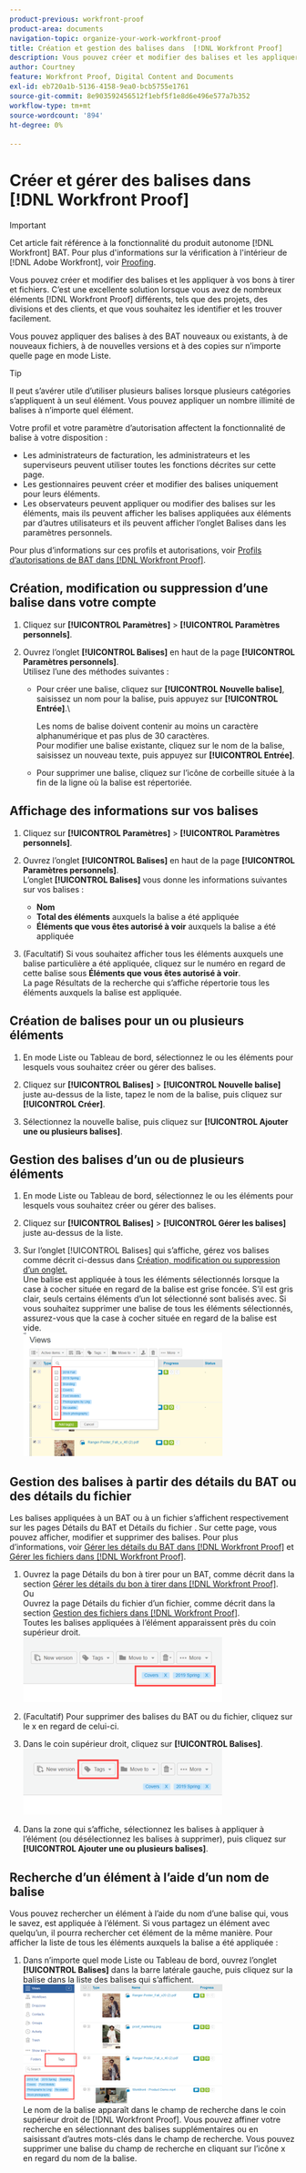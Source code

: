 ```yaml
---
product-previous: workfront-proof
product-area: documents
navigation-topic: organize-your-work-workfront-proof
title: Création et gestion des balises dans  [!DNL Workfront Proof]
description: Vous pouvez créer et modifier des balises et les appliquer à vos bons à tirer et fichiers. C’est une excellente solution lorsque vous avez de nombreux éléments  [!DNL Workfront Proof] différents, tels que des projets, des divisions et des clients, et que vous souhaitez les identifier et les trouver facilement.
author: Courtney
feature: Workfront Proof, Digital Content and Documents
exl-id: eb720a1b-5136-4158-9ea0-bcb5755e1761
source-git-commit: 8e903592456512f1ebf5f1e8d6e496e577a7b352
workflow-type: tm+mt
source-wordcount: '894'
ht-degree: 0%

---
```


# Créer et gérer des balises dans [!DNL Workfront Proof]

>[!IMPORTANT]
>
>Cet article fait référence à la fonctionnalité du produit autonome [!DNL Workfront] BAT. Pour plus d&#39;informations sur la vérification à l&#39;intérieur de [!DNL Adobe Workfront], voir [Proofing](../../../review-and-approve-work/proofing/proofing.md).

Vous pouvez créer et modifier des balises et les appliquer à vos bons à tirer et fichiers. C’est une excellente solution lorsque vous avez de nombreux éléments [!DNL Workfront Proof] différents, tels que des projets, des divisions et des clients, et que vous souhaitez les identifier et les trouver facilement.

Vous pouvez appliquer des balises à des BAT nouveaux ou existants, à de nouveaux fichiers, à de nouvelles versions et à des copies sur n’importe quelle page en mode Liste.

>[!TIP]
>
>Il peut s’avérer utile d’utiliser plusieurs balises lorsque plusieurs catégories s’appliquent à un seul élément. Vous pouvez appliquer un nombre illimité de balises à n’importe quel élément.

Votre profil et votre paramètre d’autorisation affectent la fonctionnalité de balise à votre disposition :

* Les administrateurs de facturation, les administrateurs et les superviseurs peuvent utiliser toutes les fonctions décrites sur cette page.
* Les gestionnaires peuvent créer et modifier des balises uniquement pour leurs éléments.
* Les observateurs peuvent appliquer ou modifier des balises sur les éléments, mais ils peuvent afficher les balises appliquées aux éléments par d’autres utilisateurs et ils peuvent afficher l’onglet Balises dans les paramètres personnels.

Pour plus d’informations sur ces profils et autorisations, voir [Profils d’autorisations de BAT dans [!DNL Workfront Proof]](../../../workfront-proof/wp-acct-admin/account-settings/proof-perm-profiles-in-wp.md).

## Création, modification ou suppression d’une balise dans votre compte

1. Cliquez sur **[!UICONTROL Paramètres]** > **[!UICONTROL Paramètres personnels]**.

1. Ouvrez l’onglet **[!UICONTROL Balises]** en haut de la page **[!UICONTROL Paramètres personnels]**.\
   Utilisez l’une des méthodes suivantes :

   * Pour créer une balise, cliquez sur **[!UICONTROL Nouvelle balise]**, saisissez un nom pour la balise, puis appuyez sur **[!UICONTROL Entrée]**.\

     Les noms de balise doivent contenir au moins un caractère alphanumérique et pas plus de 30 caractères.\
      Pour modifier une balise existante, cliquez sur le nom de la balise, saisissez un nouveau texte, puis appuyez sur **[!UICONTROL Entrée]**.

   * Pour supprimer une balise, cliquez sur l’icône de corbeille située à la fin de la ligne où la balise est répertoriée.

## Affichage des informations sur vos balises

1. Cliquez sur **[!UICONTROL Paramètres]** > **[!UICONTROL Paramètres personnels]**.

1. Ouvrez l’onglet **[!UICONTROL Balises]** en haut de la page **[!UICONTROL Paramètres personnels]**.\
   L’onglet **[!UICONTROL Balises]** vous donne les informations suivantes sur vos balises :

   * **Nom**
   * **Total des éléments** auxquels la balise a été appliquée
   * **Éléments que vous êtes autorisé à voir** auxquels la balise a été appliquée

1. (Facultatif) Si vous souhaitez afficher tous les éléments auxquels une balise particulière a été appliquée, cliquez sur le numéro en regard de cette balise sous **Éléments que vous êtes autorisé à voir**.\
   La page Résultats de la recherche qui s’affiche répertorie tous les éléments auxquels la balise est appliquée.

## Création de balises pour un ou plusieurs éléments

1. En mode Liste ou Tableau de bord, sélectionnez le ou les éléments pour lesquels vous souhaitez créer ou gérer des balises.
1. Cliquez sur **[!UICONTROL Balises]** > **[!UICONTROL Nouvelle balise]** juste au-dessus de la liste, tapez le nom de la balise, puis cliquez sur **[!UICONTROL Créer]**.

1. Sélectionnez la nouvelle balise, puis cliquez sur **[!UICONTROL Ajouter une ou plusieurs balises]**.

## Gestion des balises d’un ou de plusieurs éléments

1. En mode Liste ou Tableau de bord, sélectionnez le ou les éléments pour lesquels vous souhaitez créer ou gérer des balises.
1. Cliquez sur **[!UICONTROL Balises]** > **[!UICONTROL Gérer les balises]** juste au-dessus de la liste.

1. Sur l’onglet [!UICONTROL Balises] qui s’affiche, gérez vos balises comme décrit ci-dessus dans [Création, modification ou suppression d’un onglet.](https://support.workfront.com/knowledge/articles/115004379508/en-us?brand_id=662728&amp;return_to=%2Fhc%2Fen-us%2Farticles%2F115004379508#CreatingEditingDeletingTag)\
   Une balise est appliquée à tous les éléments sélectionnés lorsque la case à cocher située en regard de la balise est grise foncée. S’il est gris clair, seuls certains éléments d’un lot sélectionné sont balisés avec. Si vous souhaitez supprimer une balise de tous les éléments sélectionnés, assurez-vous que la case à cocher située en regard de la balise est vide.\
   ![Tags_menu_-_Dark_and_light_checks.png{1](assets/tags-menu---dark-and-light-checks-350x217.png)

## Gestion des balises à partir des détails du BAT ou des détails du fichier

Les balises appliquées à un BAT ou à un fichier s’affichent respectivement sur les pages Détails du BAT et Détails du fichier . Sur cette page, vous pouvez afficher, modifier et supprimer des balises. Pour plus d’informations, voir [Gérer les détails du BAT dans [!DNL Workfront Proof]](../../../workfront-proof/wp-work-proofsfiles/manage-your-work/manage-proof-details.md) et [Gérer les fichiers dans [!DNL Workfront Proof]](../../../workfront-proof/wp-work-proofsfiles/manage-your-work/manage-files.md).

1. Ouvrez la page Détails du bon à tirer pour un BAT, comme décrit dans la section [Gérer les détails du bon à tirer dans [!DNL Workfront Proof]](../../../workfront-proof/wp-work-proofsfiles/manage-your-work/manage-proof-details.md).\
   Ou\
   Ouvrez la page Détails du fichier d’un fichier, comme décrit dans la section [Gestion des fichiers dans [!DNL Workfront Proof]](../../../workfront-proof/wp-work-proofsfiles/manage-your-work/manage-files.md).\
   Toutes les balises appliquées à l’élément apparaissent près du coin supérieur droit.\
   ![Tags_on_Details_page.png](assets/tags-on-details-page-350x114.png)

1. (Facultatif) Pour supprimer des balises du BAT ou du fichier, cliquez sur le x en regard de celui-ci.
1. Dans le coin supérieur droit, cliquez sur **[!UICONTROL Balises]**.\
   ![Balises_button_on_Details_page.png](assets/tags-button-on-details-page-350x116.png)

1. Dans la zone qui s’affiche, sélectionnez les balises à appliquer à l’élément (ou désélectionnez les balises à supprimer), puis cliquez sur **[!UICONTROL Ajouter une ou plusieurs balises]**.

## Recherche d’un élément à l’aide d’un nom de balise

Vous pouvez rechercher un élément à l’aide du nom d’une balise qui, vous le savez, est appliquée à l’élément. Si vous partagez un élément avec quelqu’un, il pourra rechercher cet élément de la même manière. Pour afficher la liste de tous les éléments auxquels la balise a été appliquée :

1. Dans n’importe quel mode Liste ou Tableau de bord, ouvrez l’onglet **[!UICONTROL Balises]** dans la barre latérale gauche, puis cliquez sur la balise dans la liste des balises qui s’affichent.\
   ![Recherche_par_tag.png](assets/searching-by-tag-350x209.png)\
   Le nom de la balise apparaît dans le champ de recherche dans le coin supérieur droit de [!DNL Workfront Proof]. Vous pouvez affiner votre recherche en sélectionnant des balises supplémentaires ou en saisissant d’autres mots-clés dans le champ de recherche. Vous pouvez supprimer une balise du champ de recherche en cliquant sur l’icône x en regard du nom de la balise.
